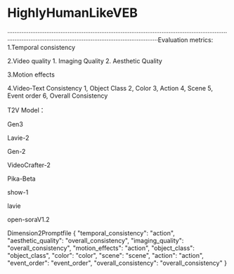 # HighlyHumanLikeVEB
·················································································································································································································Evaluation metrics:
1.Temporal consistency

2.Video quality
	1. Imaging Quality
	2. Aesthetic Quality 

3.Motion effects

4.Video-Text Consistency
	1, Object Class
	2, Color
	3, Action
	4, Scene
	5, Event order
	6, Overall Consistency

T2V Model：

Gen3

Lavie-2

Gen-2

VideoCrafter-2

Pika-Beta

show-1 

lavie 

open-soraV1.2

Dimension2Promptfile
{
    "temporal_consistency": "action",
    "aesthetic_quality": "overall_consistency",
    "imaging_quality": "overall_consistency",
    "motion_effects": "action",
    "object_class": "object_class",
    "color": "color",
    "scene": "scene",
    "action": "action",
    "event_order": "event_order",
    "overall_consistency": "overall_consistency"
}

